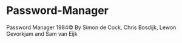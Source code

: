 # Password-Manager
Password Manager 1984©
By Simon de Cock, Chris Bosdijk, Lewon Gevorkjam and Sam van Eijk
